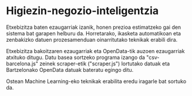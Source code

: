 # Higiezin-negozio-inteligentzia

Etxebizitza baten ezaugarriak izanik, honen prezioa estimatzeko gai den sistema bat garapen helburu da. Horretarako, ikasketa automatikoan eta zenbakizko datuen prozesamenduan oinarritutako teknikak erabili dira.
 
Etxebizitza bakoitzaren ezaugarriak eta OpenData-tik auzoen ezaugarriak atxituko ditugu. Datu basea sortzeko programa izango da "csv-barcelona.js" zeinek scraper-etik ("scraper.js") lortutako datuak eta Bartzelonako OpenData datuak bateratu egingo ditu.
 
Ostean Machine Learning-eko teknikak erabilita eredu iragarle bat sortuko da.
